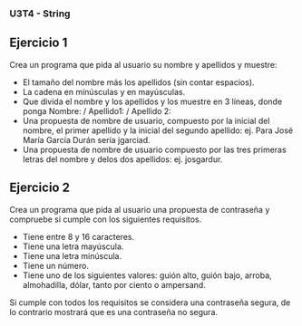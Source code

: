 ### U3T4 - String

Ejercicio 1
-----------
Crea un programa que pida al usuario su nombre y apellidos y muestre:

* El tamaño del nombre más los apellidos (sin contar espacios).
* La cadena en minúsculas y en mayúsculas.
* Que divida el nombre y los apellidos y los muestre en 3 líneas, donde ponga Nombre: / Apellido1: / Apellido 2:
* Una propuesta de nombre de usuario, compuesto por la inicial del nombre, el primer apellido y la inicial del segundo apellido: ej. Para José María García Durán sería jgarciad.
* Una propuesta de nombre de usuario compuesto por las tres primeras letras del nombre y delos dos apellidos: ej. josgardur.

Ejercicio 2
-----------

Crea un programa que pida al usuario una propuesta de contraseña y  compruebe si cumple con los siguientes requisitos.

* Tiene entre 8 y 16 caracteres.
* Tiene una letra mayúscula.
* Tiene una letra minúscula.
* Tiene un número.
* Tiene uno de los siguientes valores: guión alto, guión bajo, arroba,  almohadilla, dólar, tanto por ciento o ampersand.

Si cumple con todos los requisitos se considera una contraseña segura, de lo  contrario mostrará que es una contraseña no segura.
